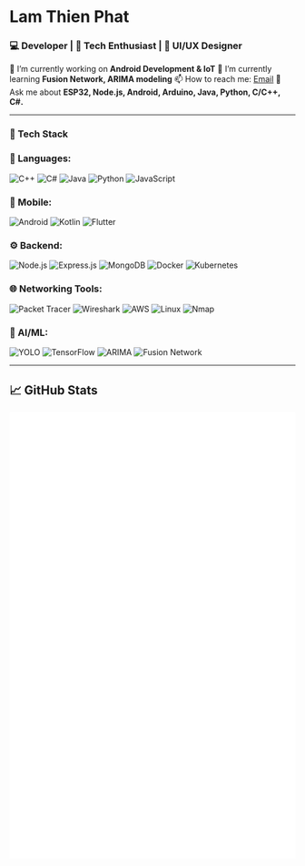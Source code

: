 <!--
**NeikoYekindar/NeikoYekindar** is a ✨ _special_ ✨ repository because its `README.md` (this file) appears on your GitHub profile.

Here are some ideas to get you started:

- 🔭 I’m currently working on ...
- 🌱 I’m currently learning ...
- 👯 I’m looking to collaborate on ...
- 🤔 I’m looking for help with ...
- 💬 Ask me about ...
- 📫 How to reach me: ...
- 😄 Pronouns: ...
- ⚡ Fun fact: ...
-->
# Lam Thien Phat
### 💻 Developer | 🚀 Tech Enthusiast | 🎨 UI/UX Designer

🔭 I’m currently working on **Android Development & IoT**
🌱 I’m currently learning **Fusion Network, ARIMA modeling**
📫 How to reach me: [Email](mailto:lamthienphat0810@gmail.com)
💬 Ask me about **ESP32, Node.js, Android, Arduino, Java, Python, C/C++, C#.**

---
### 🚀 Tech Stack
### 🔹 Languages: 
![C++](https://img.shields.io/badge/C++-00599C?style=flat-square&logo=c%2B%2B&logoColor=white)
![C#](https://img.shields.io/badge/C%23-239120?style=flat-square&logo=c-sharp&logoColor=white)
![Java](https://img.shields.io/badge/Java-007396?style=flat-square&logo=java&logoColor=white)
![Python](https://img.shields.io/badge/Python-3776AB?style=flat-square&logo=python&logoColor=white)
![JavaScript](https://img.shields.io/badge/JavaScript-F7DF1E?style=flat-square&logo=javascript&logoColor=black)

### 📱 Mobile:
![Android](https://img.shields.io/badge/Android-3DDC84?style=flat-square&logo=android&logoColor=white)
![Kotlin](https://img.shields.io/badge/Kotlin-0095D5?style=flat-square&logo=kotlin&logoColor=white)
![Flutter](https://img.shields.io/badge/Flutter-02569B?style=flat-square&logo=flutter&logoColor=white)

### ⚙️ Backend:
![Node.js](https://img.shields.io/badge/Node.js-339933?style=flat-square&logo=node-dot-js&logoColor=white)
![Express.js](https://img.shields.io/badge/Express.js-000000?style=flat-square&logo=express&logoColor=white)
![MongoDB](https://img.shields.io/badge/MongoDB-47A248?style=flat-square&logo=mongodb&logoColor=white)
![Docker](https://img.shields.io/badge/Docker-2496ED?style=flat-square&logo=docker&logoColor=white)
![Kubernetes](https://img.shields.io/badge/Kubernetes-326CE5?style=flat-square&logo=kubernetes&logoColor=white)

### 🌐 Networking Tools:
![Packet Tracer](https://img.shields.io/badge/Packet%20Tracer-008FCC?style=flat-square&logo=cisco&logoColor=white)
![Wireshark](https://img.shields.io/badge/Wireshark-1679A7?style=flat-square&logo=wireshark&logoColor=white)
![AWS](https://img.shields.io/badge/AWS-FF9900?style=flat-square&logo=amazonaws&logoColor=white)
![Linux](https://img.shields.io/badge/Linux-FCC624?style=flat-square&logo=linux&logoColor=black)
![Nmap](https://img.shields.io/badge/Nmap-0078D7?style=flat-square&logo=nmap&logoColor=white)

### 🤖 AI/ML:
![YOLO](https://img.shields.io/badge/YOLOv8-252525?style=flat-square&logo=darkreader&logoColor=white)
![TensorFlow](https://img.shields.io/badge/TensorFlow-FF6F00?style=flat-square&logo=tensorflow&logoColor=white)
![ARIMA](https://img.shields.io/badge/ARIMA-8A2BE2?style=flat-square)
![Fusion Network](https://img.shields.io/badge/Fusion%20Network-FF4081?style=flat-square&logo=ethereum&logoColor=white)
<!--
- 💻 Languages: `C++`, `C#`, `Java`, `Python`, `JavaScript`
- 📱 Mobile: `Android (Java/Kotlin)`, `Flutter`
- 🌍 Web: `React.js`, `Node.js`, `Express`
- 🛠 Tools: `Docker`, `Kubernetes`, `OpenFaaS`, `MongoDB`
- 🔬 AI/ML: `YOLOv8`, `TensorFlow`, `ARIMA`, `Fusion Network`
-->

---
## 📈 GitHub Stats
<!--![Your GitHub Stats](https://github-readme-stats.vercel.app/api?username=NeikoYekindar&show_icons=true&theme=dark)
![Top Langs](https://github-readme-stats.vercel.app/api/top-langs/?username=NeikoYekindar&layout=compact&theme=dark)-->
![GitHub Metrics](https://github.com/NeikoYekindar/NeikoYekindar/blob/main/github-metrics.svg?cache_seconds=0)



